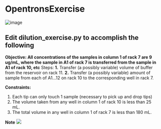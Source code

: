 # OpentronsExercise
![image](https://user-images.githubusercontent.com/25331992/167935108-5e467555-71b7-4dcc-a207-43f5320f864b.png)

## Edit dilution_exercise.py to accomplish the following
**Objective: All concentrations of the samples in column 1 of rack 7 are 9 ug/mL, where the sample in A1 of rack 7 is transferred from the sample in A1 of rack 10, etc**
Steps:
**1.** Transfer (a possibly variable) volume of buffer from the reservoir on rack 11.
**2.** Transfer (a possibly variable) amount of sample from each of A1...12 on rack 10 to the corresponding well in rack 7.

**Constraints:**
1. Each tip can only touch 1 sample (necessary to pick up and drop tips)
2. The volume taken from any well in column 1 of rack 10 is less than 25 mL.
3. The total volume in any well in column 1 of rack 7 is less than 180 mL.

**Note**
<img src="https://render.githubusercontent.com/render/math?math=conc_z = conc_x\times\frac{volume_x}{volume_y}">
 
